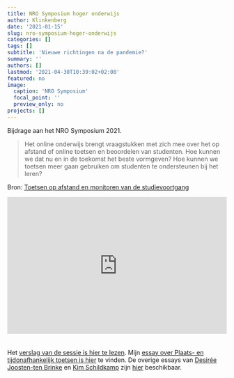 ```yaml
---
title: NRO Symposium hoger onderwijs
author: Klinkenberg
date: '2021-01-15'
slug: nro-symposium-hoger-onderwijs
categories: []
tags: []
subtitle: 'Nieuwe richtingen na de pandemie?'
summary: ''
authors: []
lastmod: '2021-04-30T10:39:02+02:00'
featured: no
image:
  caption: 'NRO Symposium'
  focal_point: ''
  preview_only: no
projects: []
---
```


Bijdrage aan het NRO Symposium 2021.

> Het online onderwijs brengt vraagstukken met zich mee over het op afstand of online toetsen en beoordelen van studenten. Hoe kunnen we dat nu en in de toekomst het beste vormgeven? Hoe kunnen we toetsen meer gaan gebruiken om studenten te ondersteunen bij het leren?

Bron: [Toetsen op afstand en monitoren van de studievoortgang](https://www.onderwijskennis.nl/nro-symposium-hoger-onderwijs-nieuwe-richtingen-na-de-pandemie/toetsen-op-afstand-en-monitoren-van-de-studievoortgang)

<iframe width="100%" height="315" style="margin: 0 0 20px 0;" src="https://www.youtube.com/embed/g6MiiQzOWfI" title="YouTube video player" frameborder="0" allow="accelerometer; autoplay; clipboard-write; encrypted-media; gyroscope; picture-in-picture" allowfullscreen></iframe>

Het [verslag van de sessie is hier te lezen](https://www.onderwijskennis.nl/nro-symposium-hoger-onderwijs-nieuwe-richtingen-na-de-pandemie/toetsen-op-afstand-en-monitoren-van-de-studievoortgang/verslag). Mijn [essay over Plaats- en tijdonafhankelijk toetsen is hier](https://www.onderwijskennis.nl/sites/onderwijskennis/files/media-files/Thema%205%20-%20Sharon%20Klinkenberg.pdf) te vinden. De overige essays van [Desirée Joosten-ten Brinke](https://www.linkedin.com/in/desirée-joosten-ten-brinke-15a9905/) en [Kim Schildkamp](https://www.linkedin.com/in/kim-schildkamp/) zijn [hier](https://www.onderwijskennis.nl/nro-symposium-hoger-onderwijs-nieuwe-richtingen-na-de-pandemie/toetsen-op-afstand-en-monitoren-van-de-studievoortgang) beschikbaar.


